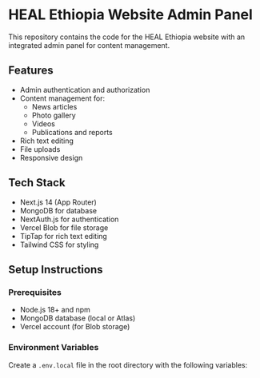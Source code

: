 # HEAL Ethiopia Website Admin Panel

This repository contains the code for the HEAL Ethiopia website with an integrated admin panel for content management.

## Features

- Admin authentication and authorization
- Content management for:
  - News articles
  - Photo gallery
  - Videos
  - Publications and reports
- Rich text editing
- File uploads
- Responsive design

## Tech Stack

- Next.js 14 (App Router)
- MongoDB for database
- NextAuth.js for authentication
- Vercel Blob for file storage
- TipTap for rich text editing
- Tailwind CSS for styling

## Setup Instructions

### Prerequisites

- Node.js 18+ and npm
- MongoDB database (local or Atlas)
- Vercel account (for Blob storage)

### Environment Variables

Create a `.env.local` file in the root directory with the following variables:

